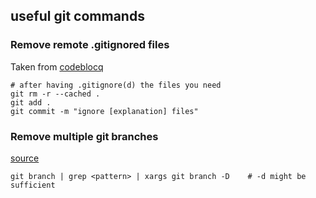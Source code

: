 ## useful git commands

### Remove remote .gitignored files

Taken from [codeblocq](http://www.codeblocq.com/2016/01/Untrack-files-already-added-to-git-repository-based-on-gitignore/)

```
# after having .gitignore(d) the files you need
git rm -r --cached .
git add .
git commit -m "ignore [explanation] files"
```

### Remove multiple git branches

[source](https://medium.com/@rajsek/deleting-multiple-branches-in-git-e07be9f5073c)

```
git branch | grep <pattern> | xargs git branch -D    # -d might be sufficient 
```
